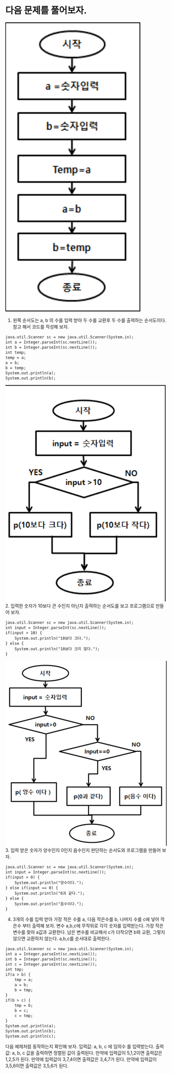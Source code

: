 # 다음 문제를 풀어보자.
![image](./images/image21.png)
1. 왼쪽 순서도는 a, b 의 수를 입력 받아 두 수를 교환후 두 수를 출력하는 순서도이다. 
참고 해서 코드를 작성해 보자.
```
java.util.Scanner sc = new java.util.Scanner(System.in);
int a = Integer.parseInt(sc.nextLine());
int b = Integer.parseInt(sc.nextLine());
int temp;
temp = a;
a = b;
b = temp;
System.out.println(a);
System.out.println(b);
```
![image](./images/image22.png)
2. 입력한 숫자가 10보다 큰 수인지 아닌지 출력하는 순서도를 보고 프로그램으로 만들어 보자.
```
java.util.Scanner sc = new java.util.Scanner(System.in);
int input = Integer.parseInt(sc.nextLine());
if(input > 10) {
    System.out.println("10보다 크다.");
} else {
    System.out.println("10보다 크지 않다.");
}
```
![image](./images/image23.png)
3. 입력 받은 숫자가 양수인지 0인지 음수인지 판단하는 순서도와 프로그램을 만들어 보자.
```
java.util.Scanner sc = new java.util.Scanner(System.in);
int input = Integer.parseInt(sc.nextLine());
if(input > 0) {
    System.out.println("양수이다.");
} else if(input == 0) {
    System.out.println("0과 같다.");
} else {
    System.out.println("음수이다.");
}
```
4. 3개의 수를 입력 받아 가장 작은 수를 a, 다음 작은수를 b, 나머지 수를 c에 넣어 작은수 부터 출력해 보자.
변수 a,b,c에 무작위로 각각 숫자를 입력받는다.
가장 작은 변수를 찾아 a값과 교환한다.
남은 변수를 비교해서 c가 더작으면 b와 교환, 그렇지 않으면 교환하지 않는다.
a,b,c를 순서대로 출력한다.
```
java.util.Scanner sc = new java.util.Scanner(System.in);
int a = Integer.parseInt(sc.nextLine());
int b = Integer.parseInt(sc.nextLine());
int c = Integer.parseInt(sc.nextLine());
int tmp;
if(a > b) {
    tmp = a;
    a = b;
    b = tmp;
}
if(b > c) {
    tmp = b;
    b = c;
    c = tmp;
}
System.out.println(a);
System.out.println(b);
System.out.println(c);
```
다음 예제처럼 동작하는지 확인해 보자.
입력값: a, b, c 에 임의수 를 입력받는다.
출력값: a, b, c 값을 출력하면 정렬된 값이 출력된다.
만약에 입력값이 5,1,2이면 출력값은 1,2,5가 된다.
만약에 입력값이 3,7,4이면 출력값은 3,4,7가 된다.
만약에 입력값이 3,5,6이면 출력값은 3,5,6가 된다.
